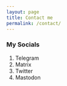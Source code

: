 ```yaml
---
layout: page
title: Contact me
permalink: /contact/
---
```


### My Socials

1. Telegram
2. Matrix
3. Twitter
4. Mastodon
